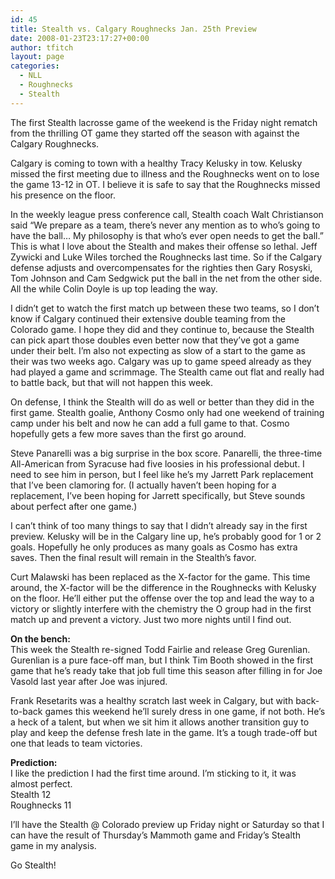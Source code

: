 ```yaml
---
id: 45
title: Stealth vs. Calgary Roughnecks Jan. 25th Preview
date: 2008-01-23T23:17:27+00:00
author: tfitch
layout: page
categories:
  - NLL
  - Roughnecks
  - Stealth
---
```

The first Stealth lacrosse game of the weekend is the Friday night rematch from the thrilling OT game they started off the season with against the Calgary Roughnecks.

Calgary is coming to town with a healthy Tracy Kelusky in tow. Kelusky missed the first meeting due to illness and the Roughnecks went on to lose the game 13-12 in OT. I believe it is safe to say that the Roughnecks missed his presence on the floor.

In the weekly league press conference call, Stealth coach Walt Christianson said “We prepare as a team, there’s never any mention as to who’s going to have the ball… My philosophy is that who’s ever open needs to get the ball.” This is what I love about the Stealth and makes their offense so lethal. Jeff Zywicki and Luke Wiles torched the Roughnecks last time. So if the Calgary defense adjusts and overcompensates for the righties then Gary Rosyski, Tom Johnson and Cam Sedgwick put the ball in the net from the other side. All the while Colin Doyle is up top leading the way.

I didn&#8217;t get to watch the first match up between these two teams, so I don&#8217;t know if Calgary continued their extensive double teaming from the Colorado game. I hope they did and they continue to, because the Stealth can pick apart those doubles even better now that they&#8217;ve got a game under their belt. I&#8217;m also not expecting as slow of a start to the game as their was two weeks ago. Calgary was up to game speed already as they had played a game and scrimmage. The Stealth came out flat and really had to battle back, but that will not happen this week.

On defense, I think the Stealth will do as well or better than they did in the first game. Stealth goalie, Anthony Cosmo only had one weekend of training camp under his belt and now he can add a full game to that. Cosmo hopefully gets a few more saves than the first go around.

Steve Panarelli was a big surprise in the box score. Panarelli, the three-time All-American from Syracuse had five loosies in his professional debut. I need to see him in person, but I feel like he&#8217;s my Jarrett Park replacement that I&#8217;ve been clamoring for. (I actually haven&#8217;t been hoping for a replacement, I&#8217;ve been hoping for Jarrett specifically, but Steve sounds about perfect after one game.)

I can&#8217;t think of too many things to say that I didn&#8217;t already say in the first preview. Kelusky will be in the Calgary line up, he&#8217;s probably good for 1 or 2 goals. Hopefully he only produces as many goals as Cosmo has extra saves. Then the final result will remain in the Stealth&#8217;s favor.

Curt Malawski has been replaced as the X-factor for the game. This time around, the X-factor will be the difference in the Roughnecks with Kelusky on the floor. He&#8217;ll either put the offense over the top and lead the way to a victory or slightly interfere with the chemistry the O group had in the first match up and prevent a victory. Just two more nights until I find out.

**On the bench:**  
This week the Stealth re-signed Todd Fairlie and release Greg Gurenlian. Gurenlian is a pure face-off man, but I think Tim Booth showed in the first game that he&#8217;s ready take that job full time this season after filling in for Joe Vasold last year after Joe was injured.

Frank Resetarits was a healthy scratch last week in Calgary, but with back-to-back games this weekend he&#8217;ll surely dress in one game, if not both. He&#8217;s a heck of a talent, but when we sit him it allows another transition guy to play and keep the defense fresh late in the game. It&#8217;s a tough trade-off but one that leads to team victories.

**Prediction:**  
I like the prediction I had the first time around. I&#8217;m sticking to it, it was almost perfect.  
Stealth 12  
Roughnecks 11

I&#8217;ll have the Stealth @ Colorado preview up Friday night or Saturday so that I can have the result of Thursday&#8217;s Mammoth game and Friday&#8217;s Stealth game in my analysis.

Go Stealth!
